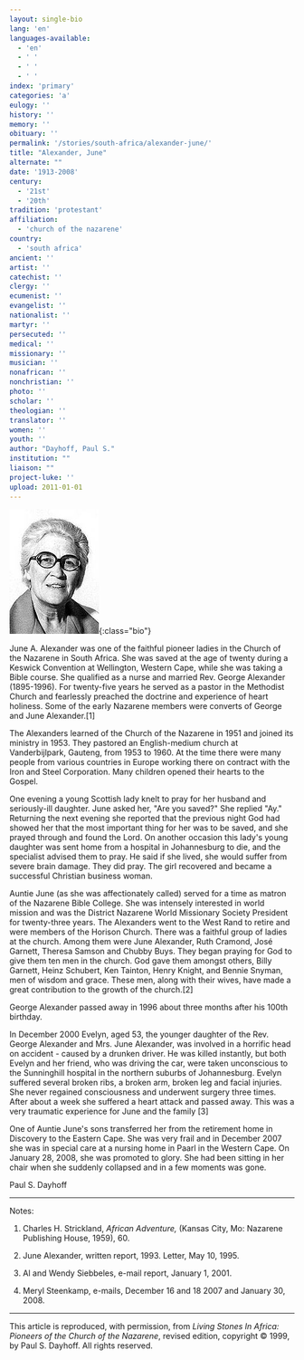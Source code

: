 ```yaml
---
layout: single-bio
lang: 'en'
languages-available:
  - 'en'
  - ' '
  - ' '
  - ' '
index: 'primary'
categories: 'a'
eulogy: ''
history: ''
memory: ''
obituary: ''
permalink: '/stories/south-africa/alexander-june/'
title: "Alexander, June"
alternate: ""
date: '1913-2008'
century:
  - '21st'
  - '20th'
tradition: 'protestant'
affiliation:
  - 'church of the nazarene'
country:
  - 'south africa'
ancient: ''
artist: ''
catechist: ''
clergy: ''
ecumenist: ''
evangelist: ''
nationalist: ''
martyr: ''
persecuted: ''
medical: ''
missionary: ''
musician: ''
nonafrican: ''
nonchristian: ''
photo: ''
scholar: ''
theologian: ''
translator: ''
women: ''
youth: ''
author: "Dayhoff, Paul S."
institution: ""
liaison: ""
project-luke: ''
upload: 2011-01-01
---
```


![June Alexander](/images/bio-pics/southafrica/alexander-june/alexander_june.jpg){:class="bio"}

June A. Alexander was one of the faithful pioneer ladies in the Church of the Nazarene in South Africa.  She was saved at the age of twenty during a Keswick Convention at Wellington, Western Cape, while she was taking a Bible course.  She qualified as a nurse and married Rev. George Alexander (1895-1996).  For twenty-five years he served as a pastor in the Methodist Church and fearlessly preached the doctrine and experience of heart holiness.  Some of the early Nazarene members were converts of George and June Alexander.[1]

The Alexanders learned of the Church of the Nazarene in 1951 and joined its ministry in 1953.  They pastored an English-medium church at Vanderbijlpark, Gauteng, from 1953 to 1960.  At the time there were many people from various countries in Europe working there on contract with the Iron and Steel Corporation.  Many children opened their hearts to the Gospel.

One evening a young Scottish lady knelt to pray for her husband and seriously-ill daughter. June asked her, "Are you saved?"  She replied "Ay."  Returning the next evening she reported that the previous night God had showed her that the most important thing for her was to be saved, and she prayed through and found the Lord.  On another occasion this lady's young daughter was sent home from a hospital in Johannesburg to die, and the specialist advised them to pray.  He said if she lived, she would suffer from severe brain damage.  They did pray.  The girl recovered and became a successful Christian business woman.

Auntie June (as she was affectionately called) served for a time as matron of the Nazarene Bible College.  She was intensely interested in world mission and was the District Nazarene World Missionary Society President for twenty-three years.  The Alexanders went to the West Rand to retire and were members of the Horison Church.  There was a faithful group of ladies at the church.  Among them were June Alexander, Ruth Cramond, José Garnett, Theresa Samson and Chubby Buys.  They began praying for God to give them ten men in the church.  God gave them amongst others, Billy Garnett, Heinz Schubert, Ken Tainton, Henry Knight, and Bennie Snyman, men of wisdom and grace.  These men, along with their wives, have made a great contribution to the growth of the church.[2]

George Alexander passed away in 1996 about three months after his 100th birthday.

In December 2000 Evelyn, aged 53, the younger daughter of the Rev. George Alexander and Mrs. June Alexander, was involved in a horrific head on accident - caused by a drunken driver.  He was killed instantly, but both Evelyn and her friend, who was driving the car, were taken unconscious to the Sunninghill hospital in the northern suburbs of Johannesburg. Evelyn suffered several broken ribs, a broken arm, broken leg and facial injuries.  She never regained consciousness and underwent surgery three times.  After about a week she suffered a heart attack and passed away.  This was a very traumatic experience for June and the family [3]

One of Auntie June's sons transferred her from the retirement home in Discovery to the Eastern Cape.  She was very frail and in December 2007 she was in special care at a nursing home in Paarl in the Western Cape.  On January 28, 2008, she was promoted to glory.  She had been sitting in her chair when she suddenly collapsed and in a few moments was gone.

Paul S. Dayhoff

---

Notes:

1. Charles H. Strickland, *African Adventure,* (Kansas City, Mo: Nazarene Publishing House, 1959), 60.

2. June Alexander, written report, 1993. Letter, May 10, 1995.

3. Al and Wendy Siebbeles, e-mail report, January 1, 2001.

4. Meryl Steenkamp, e-mails, December 16 and 18 2007 and January 30, 2008.

---

This article is reproduced, with permission, from *Living Stones In Africa: Pioneers of the Church of the Nazarene*, revised edition, copyright &copy; 1999, by Paul S. Dayhoff.  All rights reserved.
